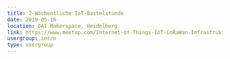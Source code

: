 ```yaml
---
title: 2-Wöchentliche IoT-Bastelstunde
date: 2019-05-16
location: DAI Makerspace, Heidelberg
link: https://www.meetup.com/Internet-of-Things-IoT-LoRaWan-Infrastruktur-4-RheinNeckar/events/cmbzlqyzhbvb/
usergroup: iotrn
type: usergroup
---
```

